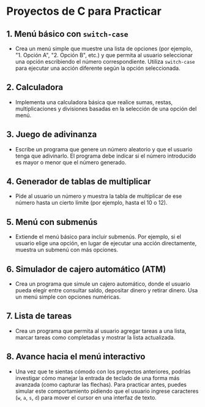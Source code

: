 
# Proyectos de C para Practicar

## 1. Menú básico con `switch-case`
- Crea un menú simple que muestre una lista de opciones (por ejemplo, "1. Opción A", "2. Opción B", etc.) y que permita al usuario seleccionar una opción escribiendo el número correspondiente. Utiliza `switch-case` para ejecutar una acción diferente según la opción seleccionada.

## 2. Calculadora
- Implementa una calculadora básica que realice sumas, restas, multiplicaciones y divisiones basadas en la selección de una opción del menú.

## 3. Juego de adivinanza
- Escribe un programa que genere un número aleatorio y que el usuario tenga que adivinarlo. El programa debe indicar si el número introducido es mayor o menor que el número generado.

## 4. Generador de tablas de multiplicar
- Pide al usuario un número y muestra la tabla de multiplicar de ese número hasta un cierto límite (por ejemplo, hasta el 10 o 12).

## 5. Menú con submenús
- Extiende el menú básico para incluir submenús. Por ejemplo, si el usuario elige una opción, en lugar de ejecutar una acción directamente, muestra un submenú con más opciones.

## 6. Simulador de cajero automático (ATM)
- Crea un programa que simule un cajero automático, donde el usuario pueda elegir entre consultar saldo, depositar dinero y retirar dinero. Usa un menú simple con opciones numéricas.

## 7. Lista de tareas
- Crea un programa que permita al usuario agregar tareas a una lista, marcar tareas como completadas y mostrar la lista actualizada.

## 8. Avance hacia el menú interactivo
- Una vez que te sientas cómodo con los proyectos anteriores, podrías investigar cómo manejar la entrada de teclado de una forma más avanzada (como capturar las flechas). Para practicar antes, puedes simular este comportamiento pidiendo que el usuario ingrese caracteres (`w`, `a`, `s`, `d`) para mover el cursor en una interfaz de texto.
